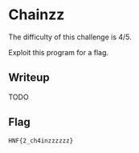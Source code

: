 # Chainzz

The difficulty of this challenge is 4/5.

Exploit this program for a flag.

## Writeup

TODO

## Flag

`HNF{2_ch4inzzzzzz}`

